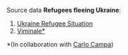 Source data <b>Refugees fleeing Ukraine</b>:
1. [Ukraine Refugee Situation](http://data2.unhcr.org/en/situations/ukraine)
2. [Viminale*](https://www.interno.gov.it/it/search?search_fulltext=ucraina) 
 
*(In collaboration with [Carlo Campa](https://twitter.com/CarloCampa))
